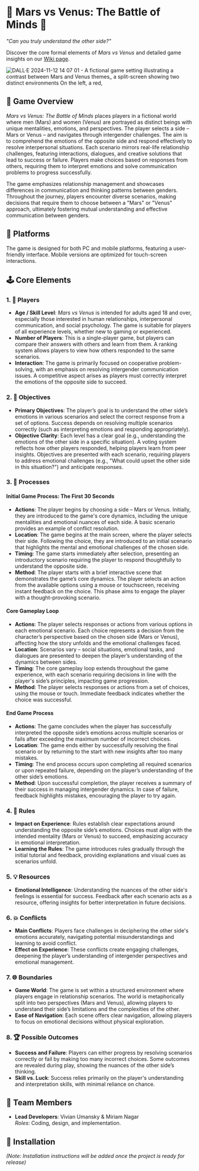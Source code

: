 # 🌌 Mars vs Venus: The Battle of Minds 🌌

*"Can you truly understand the other side?"*

Discover the core formal elements of *Mars vs Venus* and detailed game insights on our [Wiki page](https://github.com/TwoBitCode/Mars_VS_Venus/wiki/Formal-Elements).

![DALL·E 2024-11-12 14 07 01 - A fictional game setting illustrating a contrast between Mars and Venus themes_ a split-screen showing two distinct environments  On the left, a red, ](https://github.com/user-attachments/assets/bd9a96f4-d7f8-4b43-bb02-c67b0bdb69a8)

## 🧠 Game Overview
*Mars vs Venus: The Battle of Minds* places players in a fictional world where men (Mars) and women (Venus) are portrayed as distinct beings with unique mentalities, emotions, and perspectives. The player selects a side – Mars or Venus – and navigates through intergender challenges. The aim is to comprehend the emotions of the opposite side and respond effectively to resolve interpersonal situations. Each scenario mirrors real-life relationship challenges, featuring interactions, dialogues, and creative solutions that lead to success or failure. Players make choices based on responses from others, requiring them to interpret emotions and solve communication problems to progress successfully.

The game emphasizes relationship management and showcases differences in communication and thinking patterns between genders. Throughout the journey, players encounter diverse scenarios, making decisions that require them to choose between a "Mars" or "Venus" approach, ultimately fostering mutual understanding and effective communication between genders.

## 📱 Platforms
The game is designed for both PC and mobile platforms, featuring a user-friendly interface. Mobile versions are optimized for touch-screen interactions.

## 🕹️ Core Elements

### 1. 👥 Players
- **Age / Skill Level**: *Mars vs Venus* is intended for adults aged 18 and over, especially those interested in human relationships, interpersonal communication, and social psychology. The game is suitable for players of all experience levels, whether new to gaming or experienced.
- **Number of Players**: This is a single-player game, but players can compare their answers with others and learn from them. A ranking system allows players to view how others responded to the same scenarios.
- **Interaction**: The game is primarily focused on cooperative problem-solving, with an emphasis on resolving intergender communication issues. A competitive aspect arises as players must correctly interpret the emotions of the opposite side to succeed.

### 2. 🎯 Objectives
- **Primary Objectives**: The player’s goal is to understand the other side’s emotions in various scenarios and select the correct response from a set of options. Success depends on resolving multiple scenarios correctly (such as interpreting emotions and responding appropriately).
- **Objective Clarity**: Each level has a clear goal (e.g., understanding the emotions of the other side in a specific situation). A voting system reflects how other players responded, helping players learn from peer insights. Objectives are presented with each scenario, requiring players to address emotional challenges (e.g., "What could upset the other side in this situation?") and anticipate responses.

### 3. 🔄 Processes
#### Initial Game Process: The First 30 Seconds
- **Actions**: The player begins by choosing a side – Mars or Venus. Initially, they are introduced to the game's core dynamics, including the unique mentalities and emotional nuances of each side. A basic scenario provides an example of conflict resolution.
- **Location**: The game begins at the main screen, where the player selects their side. Following the choice, they are introduced to an initial scenario that highlights the mental and emotional challenges of the chosen side.
- **Timing**: The game starts immediately after selection, presenting an introductory scenario requiring the player to respond thoughtfully to understand the opposite side.
- **Method**: The player starts with a brief interactive scene that demonstrates the game’s core dynamics. The player selects an action from the available options using a mouse or touchscreen, receiving instant feedback on the choice. This phase aims to engage the player with a thought-provoking scenario.
  
#### Core Gameplay Loop
- **Actions**: The player selects responses or actions from various options in each emotional scenario. Each choice represents a decision from the character’s perspective based on the chosen side (Mars or Venus), affecting how the story unfolds and the emotional challenges faced.
- **Location**: Scenarios vary – social situations, emotional tasks, and dialogues are presented to deepen the player’s understanding of the dynamics between sides.
- **Timing**: The core gameplay loop extends throughout the game experience, with each scenario requiring decisions in line with the player's side’s principles, impacting game progression.
- **Method**: The player selects responses or actions from a set of choices, using the mouse or touch. Immediate feedback indicates whether the choice was successful.
  
#### End Game Process
- **Actions**: The game concludes when the player has successfully interpreted the opposite side’s emotions across multiple scenarios or fails after exceeding the maximum number of incorrect choices.
- **Location**: The game ends either by successfully resolving the final scenario or by returning to the start with new insights after too many mistakes.
- **Timing**: The end process occurs upon completing all required scenarios or upon repeated failure, depending on the player’s understanding of the other side’s emotions.
- **Method**: Upon successful completion, the player receives a summary of their success in managing intergender dynamics. In case of failure, feedback highlights mistakes, encouraging the player to try again.

### 4. 📜 Rules
- **Impact on Experience**: Rules establish clear expectations around understanding the opposite side’s emotions. Choices must align with the intended mentality (Mars or Venus) to succeed, emphasizing accuracy in emotional interpretation.
- **Learning the Rules**: The game introduces rules gradually through the initial tutorial and feedback, providing explanations and visual cues as scenarios unfold.

### 5. 💡 Resources
- **Emotional Intelligence**: Understanding the nuances of the other side's feelings is essential for success. Feedback after each scenario acts as a resource, offering insights for better interpretation in future decisions.

### 6. 💥 Conflicts
- **Main Conflicts**: Players face challenges in deciphering the other side's emotions accurately, navigating potential misunderstandings and learning to avoid conflict.
- **Effect on Experience**: These conflicts create engaging challenges, deepening the player’s understanding of intergender perspectives and emotional management.

### 7. 🌐 Boundaries
- **Game World**: The game is set within a structured environment where players engage in relationship scenarios. The world is metaphorically split into two perspectives (Mars and Venus), allowing players to understand their side’s limitations and the complexities of the other.
- **Ease of Navigation**: Each scene offers clear navigation, allowing players to focus on emotional decisions without physical exploration.

### 8. 🏆 Possible Outcomes
- **Success and Failure**: Players can either progress by resolving scenarios correctly or fail by making too many incorrect choices. Some outcomes are revealed during play, showing the nuances of the other side’s thinking.
- **Skill vs. Luck**: Success relies primarily on the player's understanding and interpretation skills, with minimal reliance on chance.

## 👥 Team Members

- **Lead Developers**: Vivian Umansky & Miriam Nagar  
  *Roles*: Coding, design, and implementation.

## 🔧 Installation

*(Note: Installation instructions will be added once the project is ready for release)*
